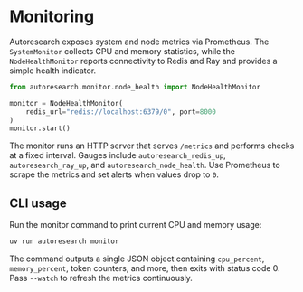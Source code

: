 # Monitoring

Autoresearch exposes system and node metrics via Prometheus. The
`SystemMonitor` collects CPU and memory statistics, while the
`NodeHealthMonitor` reports connectivity to Redis and Ray and provides a
simple health indicator.

```python
from autoresearch.monitor.node_health import NodeHealthMonitor

monitor = NodeHealthMonitor(
    redis_url="redis://localhost:6379/0", port=8000
)
monitor.start()
```

The monitor runs an HTTP server that serves `/metrics` and performs checks
at a fixed interval. Gauges include `autoresearch_redis_up`,
`autoresearch_ray_up`, and `autoresearch_node_health`. Use Prometheus to
scrape the metrics and set alerts when values drop to `0`.

## CLI usage

Run the monitor command to print current CPU and memory usage:

```bash
uv run autoresearch monitor
```

The command outputs a single JSON object containing `cpu_percent`,
`memory_percent`, token counters, and more, then exits with status code 0.
Pass `--watch` to refresh the metrics continuously.
